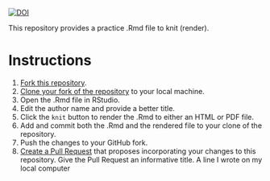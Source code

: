 [![DOI](https://zenodo.org/badge/328578836.svg)](https://zenodo.org/doi/10.5281/zenodo.10525995)

This repository provides a practice .Rmd file to knit (render).

# Instructions

1. [Fork this repository](https://docs.github.com/en/get-started/quickstart/fork-a-repo).
2. [Clone your fork of the repository](https://docs.github.com/en/free-pro-team@latest/github/creating-cloning-and-archiving-repositories/cloning-a-repository) to your local machine.
3. Open the .Rmd file in RStudio.
4. Edit the author name and provide a better title.
5. Click the `knit` button to render the .Rmd to either an HTML or PDF file.
6. Add and commit both the .Rmd and the rendered file to your clone of the repository.
7. Push the changes to your GitHub fork.
8. [Create a Pull Request](https://docs.github.com/en/pull-requests/collaborating-with-pull-requests/proposing-changes-to-your-work-with-pull-requests/creating-a-pull-request-from-a-fork) that proposes incorporating your changes to this repository. Give the Pull Request an informative title.
A line I wrote on my local computer 
